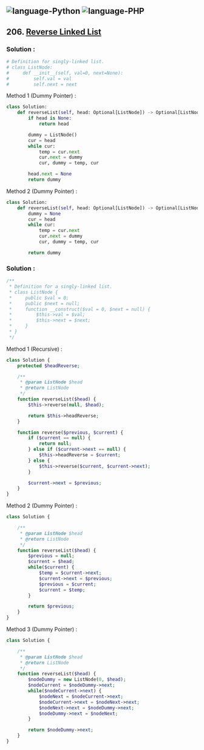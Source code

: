 ![language-Python](https://img.shields.io/badge/%20-Python-ffd43b?style=for-the-badge&logo=PYTHON)
![language-PHP](https://img.shields.io/badge/%20-PHP-acb1f9?style=for-the-badge&logo=PHP)
---

## 206. [Reverse Linked List](https://leetcode.com/problems/reverse-linked-list)

### Solution :

```python
# Definition for singly-linked list.
# class ListNode:
#     def __init__(self, val=0, next=None):
#         self.val = val
#         self.next = next
```

Method 1 (Dummy Pointer) :
```python
class Solution:
    def reverseList(self, head: Optional[ListNode]) -> Optional[ListNode]:
        if head is None:
            return head

        dummy = ListNode()
        cur = head
        while cur:
            temp = cur.next
            cur.next = dummy
            cur, dummy = temp, cur

        head.next = None
        return dummy
```

Method 2 (Dummy Pointer) :
```python
class Solution:
    def reverseList(self, head: Optional[ListNode]) -> Optional[ListNode]:
        dummy = None
        cur = head
        while cur:
            temp = cur.next
            cur.next = dummy
            cur, dummy = temp, cur

        return dummy
```

### Solution :

```php
/**
 * Definition for a singly-linked list.
 * class ListNode {
 *     public $val = 0;
 *     public $next = null;
 *     function __construct($val = 0, $next = null) {
 *         $this->val = $val;
 *         $this->next = $next;
 *     }
 * }
 */
```

Method 1 (Recursive) :
```php
class Solution {
    protected $headReverse;

    /**
     * @param ListNode $head
     * @return ListNode
     */
    function reverseList($head) {
        $this->reverse(null, $head);

        return $this->headReverse;
    }

    function reverse($previous, $current) {
        if ($current == null) {
            return null;
        } else if ($current->next == null) {
            $this->headReverse = $current;
        } else {
            $this->reverse($current, $current->next);
        }

        $current->next = $previous;
    }
}
```

Method 2 (Dummy Pointer) :
```php
class Solution {

    /**
     * @param ListNode $head
     * @return ListNode
     */
    function reverseList($head) {
        $previous = null;
        $current = $head;
        while($current) {
            $temp = $current->next;
            $current->next = $previous;
            $previous = $current;
            $current = $temp;
        }

        return $previous;
    }
}
```

Method 3 (Dummy Pointer) :
```php
class Solution {

    /**
     * @param ListNode $head
     * @return ListNode
     */
    function reverseList($head) {
        $nodeDummy = new ListNode(0, $head);
        $nodeCurrent = $nodeDummy->next;
        while($nodeCurrent->next) {
            $nodeNext = $nodeCurrent->next;
            $nodeCurrent->next = $nodeNext->next;
            $nodeNext->next = $nodeDummy->next;
            $nodeDummy->next = $nodeNext;
        }

        return $nodeDummy->next;
    }
}
```
